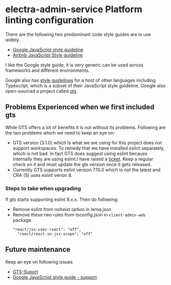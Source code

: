 # electra-admin-service Platform linting configuration

There are the following two predominant code style guides are in use widely.

- [Google JavaScript style guideline](https://google.github.io/styleguide/jsguide.html)
- [Airbnb JavaScript Style guideline](https://github.com/airbnb/javascript)

I like the Google style guide, it is very generic can be used across frameworks and different environments.

Google also has [style guidelines](https://google.github.io/styleguide/) for a host of other languages including Typescript, which is a subset of their JavaScript style guideline. Google also open-sourced a project called [gts](https://github.com/google/gts)

## Problems Experienced when we first included gts

While GTS offers a lot of benefits it is not without its problems. Following are the two problems which we need to keep an eye on:

- GTS version (3.1.0) which is what we are using for this project does not support workspaces. To remedy that we have installed eslint separately, which is not bad. In fact GTS does suggest using eslint because internally they are using eslint.I have raised a [ticket](https://github.com/google/gts/issues/663). Keep a regular check on it and must update the gts version once it gets released.
- Currently GTS supports eslint version 7.10.0 which is not the latest and CRA (5) uses eslint verion 8.

### Steps to take when upgrading

If gts starts supporting eslint 8.x.x. Then do following:

- Remove eslint from nohoist option in lerna.json
- Remove these two rules from tsconfig.json in `client-admin-web` package.
  ```
  "react/jsx-uses-react": "off",
    "react/react-in-jsx-scope": "off"
  ```

## Future maintenance

Keep an eye on following issues

- [GTS-Suport](https://github.com/google/gts/issues/663)
- [Google JavaScript style guide - support](https://github.com/google/eslint-config-google/issues/68)
